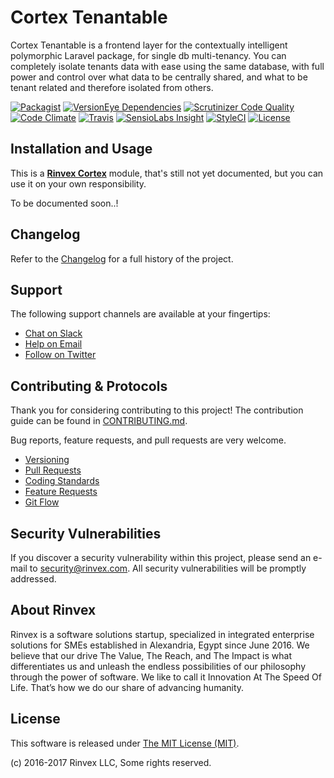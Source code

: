 # Cortex Tenantable

Cortex Tenantable is a frontend layer for the contextually intelligent polymorphic Laravel package, for single db multi-tenancy. You can completely isolate tenants data with ease using the same database, with full power and control over what data to be centrally shared, and what to be tenant related and therefore isolated from others.

[![Packagist](https://img.shields.io/packagist/v/cortex/tenantable.svg?label=Packagist&style=flat-square)](https://packagist.org/packages/cortex/tenantable)
[![VersionEye Dependencies](https://img.shields.io/versioneye/d/php/cortex:tenantable.svg?label=Dependencies&style=flat-square)](https://www.versioneye.com/php/cortex:tenantable/)
[![Scrutinizer Code Quality](https://img.shields.io/scrutinizer/g/cortex/tenantable.svg?label=Scrutinizer&style=flat-square)](https://scrutinizer-ci.com/g/cortex/tenantable/)
[![Code Climate](https://img.shields.io/codeclimate/github/cortex/tenantable.svg?label=CodeClimate&style=flat-square)](https://codeclimate.com/github/cortex/tenantable)
[![Travis](https://img.shields.io/travis/cortex/tenantable.svg?label=TravisCI&style=flat-square)](https://travis-ci.org/cortex/tenantable)
[![SensioLabs Insight](https://img.shields.io/sensiolabs/i/0d75eee8-56d9-44c6-9b73-f47e06a801c7.svg?label=SensioLabs&style=flat-square)](https://insight.sensiolabs.com/projects/0d75eee8-56d9-44c6-9b73-f47e06a801c7)
[![StyleCI](https://styleci.io/repos/89985515/shield)](https://styleci.io/repos/89985515)
[![License](https://img.shields.io/packagist/l/cortex/tenantable.svg?label=License&style=flat-square)](https://github.com/cortex/tenantable/blob/develop/LICENSE)


## Installation and Usage

This is a **[Rinvex Cortex](https://github.com/rinvex/cortex)** module, that's still not yet documented, but you can use it on your own responsibility.

To be documented soon..!


## Changelog

Refer to the [Changelog](CHANGELOG.md) for a full history of the project.


## Support

The following support channels are available at your fingertips:

- [Chat on Slack](http://chat.rinvex.com)
- [Help on Email](mailto:help@rinvex.com)
- [Follow on Twitter](https://twitter.com/rinvex)


## Contributing & Protocols

Thank you for considering contributing to this project! The contribution guide can be found in [CONTRIBUTING.md](CONTRIBUTING.md).

Bug reports, feature requests, and pull requests are very welcome.

- [Versioning](CONTRIBUTING.md#versioning)
- [Pull Requests](CONTRIBUTING.md#pull-requests)
- [Coding Standards](CONTRIBUTING.md#coding-standards)
- [Feature Requests](CONTRIBUTING.md#feature-requests)
- [Git Flow](CONTRIBUTING.md#git-flow)


## Security Vulnerabilities

If you discover a security vulnerability within this project, please send an e-mail to [security@rinvex.com](security@rinvex.com). All security vulnerabilities will be promptly addressed.


## About Rinvex

Rinvex is a software solutions startup, specialized in integrated enterprise solutions for SMEs established in Alexandria, Egypt since June 2016. We believe that our drive The Value, The Reach, and The Impact is what differentiates us and unleash the endless possibilities of our philosophy through the power of software. We like to call it Innovation At The Speed Of Life. That’s how we do our share of advancing humanity.


## License

This software is released under [The MIT License (MIT)](LICENSE).

(c) 2016-2017 Rinvex LLC, Some rights reserved.
